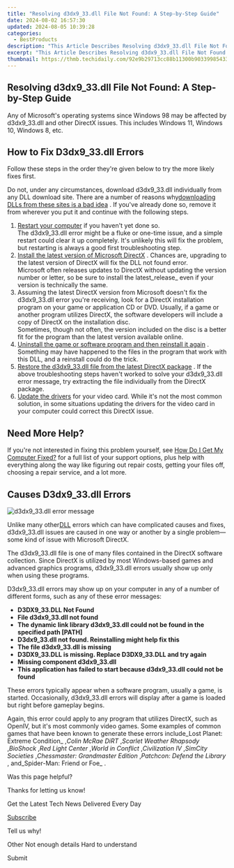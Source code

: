```yaml
---
title: "Resolving d3dx9_33.dll File Not Found: A Step-by-Step Guide"
date: 2024-08-02 16:57:30
updated: 2024-08-05 10:39:28
categories:
  - BestProducts
description: "This Article Describes Resolving d3dx9_33.dll File Not Found: A Step-by-Step Guide"
excerpt: "This Article Describes Resolving d3dx9_33.dll File Not Found: A Step-by-Step Guide"
thumbnail: https://thmb.techidaily.com/92e9b29713cc88b11300b903399854331375d2de8a951965b47ae1bc4c0fa3c6.jpg
---
```


## Resolving d3dx9_33.dll File Not Found: A Step-by-Step Guide
 Any of Microsoft's operating systems since Windows 98 may be affected by d3dx9\_33.dll and other DirectX issues. This includes Windows 11, Windows 10, Windows 8, etc.  
  
## How to Fix D3dx9\_33.dll Errors

 Follow these steps in the order they're given below to try the more likely fixes first.

 Do not, under any circumstances, download d3dx9\_33.dll individually from any DLL download site. There are a number of reasons why[downloading DLLs from these sites is a bad idea](https://www.lifewire.com/important-reasons-not-to-download-dll-files-2624455) . If you've already done so, remove it from wherever you put it and continue with the following steps.

1. [Restart your computer](https://www.lifewire.com/how-to-reboot-a-computer-2624568) if you haven't yet done so.  
 The d3dx9\_33.dll error might be a fluke or one-time issue, and a simple restart could clear it up completely. It's unlikely this will fix the problem, but restarting is always a good first troubleshooting step.
2. [Install the latest version of Microsoft DirectX](https://www.lifewire.com/how-to-download-install-directx-2624489) . Chances are, upgrading to the latest version of DirectX will fix the DLL not found error.  
 Microsoft often releases updates to DirectX without updating the version number or letter, so be sure to install the latest_release_ even if your version is technically the same.
3. Assuming the latest DirectX version from Microsoft doesn't fix the d3dx9\_33.dll error you're receiving, look for a DirectX installation program on your game or application CD or DVD. Usually, if a game or ​another program utilizes DirectX, the software developers will include a copy of DirectX on the installation disc.  
 Sometimes, though not often, the version included on the disc is a better fit for the program than the latest version available online.
4. [Uninstall the game or software program and then reinstall it again](https://www.lifewire.com/what-is-the-proper-way-to-reinstall-a-software-program-2624478) . Something may have happened to the files in the program that work with this DLL, and a reinstall could do the trick.
5. [Restore the d3dx9_33.dll file from the latest DirectX package](https://www.lifewire.com/how-to-restore-a-missing-directx-dll-file-2624516) . If the above troubleshooting steps haven't worked to solve your d3dx9\_33.dll error message, try extracting the file individually from the DirectX package.
6. [Update the drivers](https://www.lifewire.com/how-to-update-drivers-in-windows-2619214) for your video card. While it's not the most common solution, in some situations updating the drivers for the video card in your computer could correct this DirectX issue.

## Need More Help?

 If you're not interested in fixing this problem yourself, see [How Do I Get My Computer Fixed?](https://www.lifewire.com/how-do-i-get-my-computer-fixed-2625167) for a full list of your support options, plus help with everything along the way like figuring out repair costs, getting your files off, choosing a repair service, and a lot more.

## Causes D3dx9\_33.dll Errors

![d3dx9_33.dll error message](https://www.lifewire.com/thmb/WbpE-u3thFuLrWXrf9cp5CtCcgo=/1500x0/filters:no_upscale():max_bytes(150000):strip_icc():format(webp)/d3dx9_33-error-message-ef487c20d7694b3790d39287d135b5d0.png)

 Unlike many other[DLL](https://www.lifewire.com/what-is-a-dll-file-2625852) errors which can have complicated causes and fixes, d3dx9\_33.dll issues are caused in one way or another by a single problem—some kind of issue with Microsoft DirectX.

 The d3dx9\_33.dll file is one of many files contained in the DirectX software collection. Since DirectX is utilized by most Windows-based games and advanced graphics programs, d3dx9\_33.dll errors usually show up only when using these programs.

 D3dx9\_33.dll errors may show up on your computer in any of a number of different forms, such as any of these error messages:

* **D3DX9\_33.DLL Not Found**
* **File d3dx9\_33.dll not found**
* **The dynamic link library d3dx9\_33.dll could not be found in the specified path \[PATH\]**
* **D3dx9\_33.dll not found. Reinstalling might help fix this**
* **The file d3dx9\_33.dll is missing**
* **D3DX9\_33.DLL is missing. Replace D3DX9\_33.DLL and try again**
* **Missing component d3dx9\_33.dll**
* **This application has failed to start because d3dx9\_33.dll could not be found**

 These errors typically appear when a software program, usually a game, is started. Occasionally, d3dx9\_33.dll errors will display after a game is loaded but right before gameplay begins.

 Again, this error could apply to any program that utilizes DirectX, such as OpenIV, but it's most commonly video games. Some examples of common games that have been known to generate these errors include_Lost Planet: Extreme Condition_ ,_Colin McRae DiRT_ ,_Scarlet Weather Rhapsody_ ,_BioShock_ ,_Red Light Center_ ,_World in Conflict_ ,_Civilization IV_ ,_SimCity Societies_ ,_Chessmaster: Grandmaster Edition_ ,_Patchcon: Defend the Library_ , and_Spider-Man: Friend or Foe_ .

Was this page helpful?

Thanks for letting us know!

 Get the Latest Tech News Delivered Every Day

[Subscribe](https://www.lifewire.com/#)

Tell us why!

 Other  Not enough details  Hard to understand

 Submit

<ins class="adsbygoogle"
     style="display:block"
     data-ad-format="autorelaxed"
     data-ad-client="ca-pub-7571918770474297"
     data-ad-slot="1223367746"></ins>



<ins class="adsbygoogle"
     style="display:block"
     data-ad-client="ca-pub-7571918770474297"
     data-ad-slot="8358498916"
     data-ad-format="auto"
     data-full-width-responsive="true"></ins>
